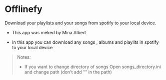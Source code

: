 # Offlinefy

Download your playlists and your songs from spotify to your local device.

- This app was meked by Mina Albert

- In this app you can download any songs , albums and playlits in spotify to your local device

> Notes:
>
> - If you want to change directory of songs Open songs_directory.ini and change path (don't add "" in the path)